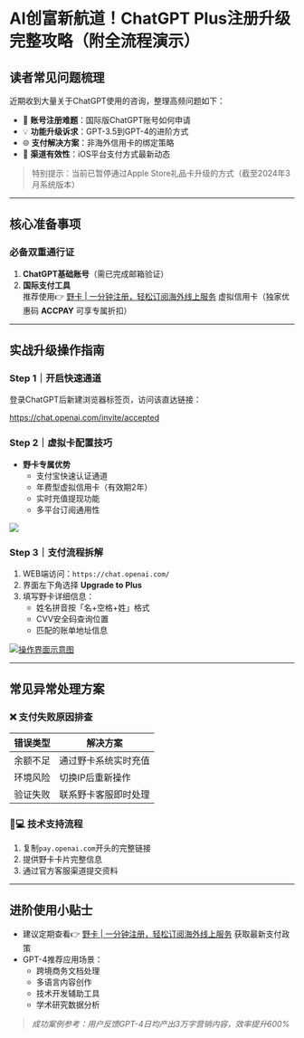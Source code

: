 # AI创富新航道！ChatGPT Plus注册升级完整攻略（附全流程演示）

## 读者常见问题梳理
近期收到大量关于ChatGPT使用的咨询，整理高频问题如下：
- 🎯 **账号注册难题**：国际版ChatGPT账号如何申请
- 💡 **功能升级诉求**：GPT-3.5到GPT-4的进阶方式
- 🌐 **支付解决方案**：非海外信用卡的绑定策略
- 📱 **渠道有效性**：iOS平台支付方式最新动态

> 特别提示：当前已暂停通过Apple Store礼品卡升级的方式（截至2024年3月系统版本）

---

## 核心准备事项
### 必备双重通行证
1. **ChatGPT基础账号**（需已完成邮箱验证）
2. **国际支付工具**  
推荐使用👉 [野卡 | 一分钟注册，轻松订阅海外线上服务](https://bbtdd.com/yeka) 虚拟信用卡（独家优惠码 **ACCPAY** 可享专属折扣）

---

## 实战升级操作指南

### Step 1｜开启快速通道
登录ChatGPT后新建浏览器标签页，访问该直达链接：

https://chat.openai.com/invite/accepted


### Step 2｜虚拟卡配置技巧
- **野卡专属优势**
  - 支付宝快速认证通道
  - 年费型虚拟信用卡（有效期2年）
  - 实时充值提现功能
  - 多平台订阅通用性

[![](https://bbtdd.com/wp-content/uploads/img/4014624364838715.webp)](https://bbtdd.com/yeka)

### Step 3｜支付流程拆解
1. WEB端访问：`https://chat.openai.com/`
2. 界面左下角选择 **Upgrade to Plus**
3. 填写野卡详细信息：
   - 姓名拼音按「名+空格+姓」格式
   - CVV安全码查询位置
   - 匹配的账单地址信息

[![操作界面示意图](https://bbtdd.com/wp-content/uploads/img/1813423442196250.webp)](https://bbtdd.com/yeka)

---

## 常见异常处理方案

### ❌ 支付失败原因排查
| 错误类型 | 解决方案 |
|---------|----------|
| 余额不足 | 通过野卡系统实时充值 |
| 环境风险 | 切换IP后重新操作 |
| 验证失败 | 联系野卡客服即时处理 |

### 👨💻 技术支持流程
1. 复制`pay.openai.com`开头的完整链接
2. 提供野卡卡片完整信息
3. 通过官方客服渠道提交资料

---

## 进阶使用小贴士
- 建议定期查看👉 [野卡 | 一分钟注册，轻松订阅海外线上服务](https://bbtdd.com/yeka) 获取最新支付政策
- GPT-4推荐应用场景：
  - 跨境商务文档处理
  - 多语言内容创作
  - 技术开发辅助工具
  - 学术研究数据分析

> *成功案例参考：用户反馈GPT-4日均产出3万字营销内容，效率提升600%*